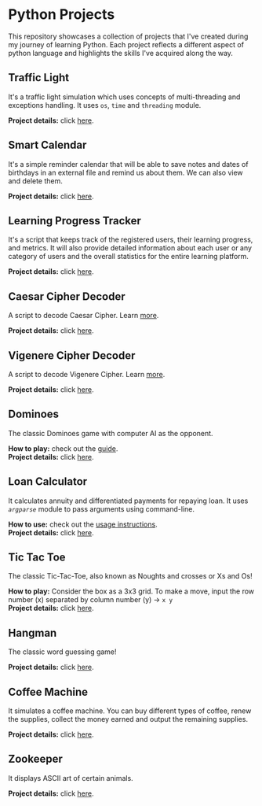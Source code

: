 # Python Projects

This repository showcases a collection of projects that I've created during my journey of learning Python. Each project reflects a different aspect of python language and highlights the skills I've acquired along the way.

## Traffic Light

It's a traffic light simulation which uses concepts of multi-threading and exceptions handling. It uses `os`, `time` and `threading` module.
<br />

**Project details:** click [here](https://hyperskill.org/projects/351).

## Smart Calendar

It's a simple reminder calendar that will be able to save notes and dates of birthdays in an external file and remind us about them. We can also view and delete them.
<br />

**Project details:** click [here](https://hyperskill.org/projects/355).

## Learning Progress Tracker

It's a script that keeps track of the registered users, their learning progress, and metrics. It will also provide detailed information about each user or any category of users and the overall statistics for the entire learning platform.
<br />

**Project details:** click [here](https://hyperskill.org/projects/326).

## Caesar Cipher Decoder

A script to decode Caesar Cipher. Learn [more](https://hyperskill.org/learn/step/29585).
<br />

**Project details:** click [here](https://hyperskill.org/projects/365/stages/2164/implement).

## Vigenere Cipher Decoder

A script to decode Vigenere Cipher. Learn [more](https://hyperskill.org/learn/step/30518).
<br />

**Project details:** click [here](https://hyperskill.org/projects/365/stages/2165/implement).

## Dominoes

The classic Dominoes game with computer AI as the opponent.
<br />

**How to play:** check out the [guide](dominoes.md).\
**Project details:** click [here](https://hyperskill.org/projects/146).

## Loan Calculator

It calculates annuity and differentiated payments for repaying loan. It uses _`argparse`_ module to pass arguments using command-line.
<br />

**How to use:** check out the [usage instructions](loan-calculator.md).\
**Project details:** click [here](https://hyperskill.org/projects/90/stages/503/implement).

## Tic Tac Toe

The classic Tic-Tac-Toe, also known as Noughts and crosses or Xs and Os!
<br />

**How to play:** Consider the box as a 3x3 grid. To make a move, input the row number (x) separated by column number (y) → `x y`\
**Project details:** click [here](https://hyperskill.org/projects/73).

## Hangman

The classic word guessing game!
<br />

**Project details:** click [here](https://hyperskill.org/projects/69).

## Coffee Machine

It simulates a coffee machine. You can buy different types of coffee, renew the supplies, collect the money earned and output the remaining supplies.
<br />

**Project details:** click [here](https://hyperskill.org/projects/68).

## Zookeeper

It displays ASCII art of certain animals.
<br />

**Project details:** click [here](https://hyperskill.org/projects/98).
